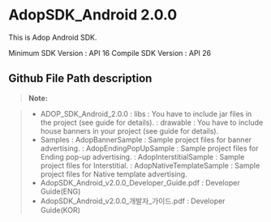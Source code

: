 # AdopSDK_Android 2.0.0

This is Adop Android SDK.


Minimum SDK Version : API 16
Compile SDK Version : API 26

## Github File Path description

> **Note:**

> - ADOP_SDK_Android_2.0.0
> : libs : You have to include jar files in the project (see guide for details).
> : drawable : You have to include house banners in your project (see guide for details).
> - Samples
> : AdopBannerSample : Sample project files for banner advertising.
> : AdopEndingPopUpSample : Sample project files for Ending pop-up advertising.
> : AdopInterstitialSample : Sample project files for Interstitial.
> : AdopNativeTemplateSample : Sample project files for Native template advertising.
> - AdopSDK_Android_v2.0.0_Developer_Guide.pdf : Developer Guide(ENG)
> - AdopSDK_Android_v2.0.0_개발자_가이드.pdf : Developer Guide(KOR)




